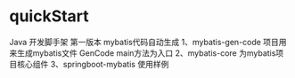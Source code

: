 # quickStart
Java 开发脚手架
第一版本 mybatis代码自动生成
1、mybatis-gen-code 项目用来生成mybatis文件 GenCode main方法为入口
2、mybatis-core 为mybatis项目核心组件
3、springboot-mybatis 使用样例

